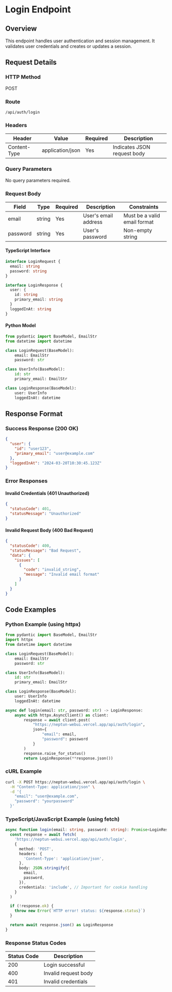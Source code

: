# Login Endpoint

## Overview

This endpoint handles user authentication and session management. It validates user credentials and creates or updates a session.

## Request Details

### HTTP Method

POST

### Route

`/api/auth/login`

### Headers

| Header       | Value            | Required | Description                 |
| ------------ | ---------------- | -------- | --------------------------- |
| Content-Type | application/json | Yes      | Indicates JSON request body |

### Query Parameters

No query parameters required.

### Request Body

| Field    | Type   | Required | Description          | Constraints                  |
| -------- | ------ | -------- | -------------------- | ---------------------------- |
| email    | string | Yes      | User's email address | Must be a valid email format |
| password | string | Yes      | User's password      | Non-empty string             |

#### TypeScript Interface

```typescript
interface LoginRequest {
  email: string
  password: string
}

interface LoginResponse {
  user: {
    id: string
    primary_email: string
  }
  loggedInAt: string
}
```

#### Python Model

```python
from pydantic import BaseModel, EmailStr
from datetime import datetime

class LoginRequest(BaseModel):
    email: EmailStr
    password: str

class UserInfo(BaseModel):
    id: str
    primary_email: EmailStr

class LoginResponse(BaseModel):
    user: UserInfo
    loggedInAt: datetime
```

## Response Format

### Success Response (200 OK)

```json
{
  "user": {
    "id": "user123",
    "primary_email": "user@example.com"
  },
  "loggedInAt": "2024-03-20T10:30:45.123Z"
}
```

### Error Responses

#### Invalid Credentials (401 Unauthorized)

```json
{
  "statusCode": 401,
  "statusMessage": "Unauthorized"
}
```

#### Invalid Request Body (400 Bad Request)

```json
{
  "statusCode": 400,
  "statusMessage": "Bad Request",
  "data": {
    "issues": [
      {
        "code": "invalid_string",
        "message": "Invalid email format"
      }
    ]
  }
}
```

## Code Examples

### Python Example (using httpx)

```python
from pydantic import BaseModel, EmailStr
import httpx
from datetime import datetime

class LoginRequest(BaseModel):
    email: EmailStr
    password: str

class UserInfo(BaseModel):
    id: str
    primary_email: EmailStr

class LoginResponse(BaseModel):
    user: UserInfo
    loggedInAt: datetime

async def login(email: str, password: str) -> LoginResponse:
    async with httpx.AsyncClient() as client:
        response = await client.post(
            "https://neptun-webui.vercel.app/api/auth/login",
            json={
                "email": email,
                "password": password
            }
        )
        response.raise_for_status()
        return LoginResponse(**response.json())
```

### cURL Example

```bash
curl -X POST https://neptun-webui.vercel.app/api/auth/login \
  -H "Content-Type: application/json" \
  -d '{
    "email": "user@example.com",
    "password": "yourpassword"
  }'
```

### TypeScript/JavaScript Example (using fetch)

```typescript
async function login(email: string, password: string): Promise<LoginResponse> {
  const response = await fetch(
    'https://neptun-webui.vercel.app/api/auth/login',
    {
      method: 'POST',
      headers: {
        'Content-Type': 'application/json',
      },
      body: JSON.stringify({
        email,
        password,
      }),
      credentials: 'include', // Important for cookie handling
    }
  )

  if (!response.ok) {
    throw new Error(`HTTP error! status: ${response.status}`)
  }

  return await response.json() as LoginResponse
}
```

### Response Status Codes

| Status Code | Description          |
| ----------- | -------------------- |
| 200         | Login successful     |
| 400         | Invalid request body |
| 401         | Invalid credentials  |
